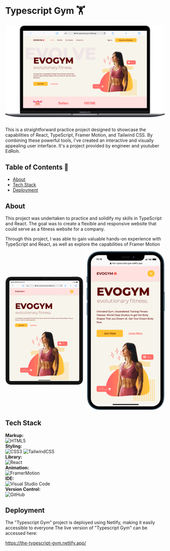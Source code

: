 # Typescript Gym 🏋️

<div style="display: flex; justify-content: center;">
  <img src="./public/Macbook-Air-the-typescript-gym.png" alt="Project Screenshot MacBook Air">
</div>
<br/>

<p>This is a straightforward practice project designed to showcase the capabilities of React, TypeScript, Framer Motion, and Tailwind CSS. By combining these powerful tools, I've created an interactive and visually appealing user interface. It's a project provided by engineer and youtuber EdRoh.</p>

## Table of Contents 📑

-   [About](#about)
-   [Tech Stack](#tech-stack)
-   [Deployment](#deployment)

## About

<p>This project was undertaken to practice and solidify my skills in TypeScript and React. The goal was to create a flexible and responsive website that could serve as a fitness website for a company.</p>
<p>Through this project, I was able to gain valuable hands-on experience with TypeScript and React, as well as explore the capabilities of Framer Motion</p>

<div style="display: flex; justify-content: space-between; align-items: center; width: 100%">
    <img style="width: 49%; height: auto; object-fit: contain" src="./public/iPad-PRO-11-the-typescript-gym.png">
    <img style="width: 49%; height: auto; object-fit: contain"  src="./public/iPhone-12-PRO-the-typescript-gym.png">
</div>

## Tech Stack

**Markup:**  
![HTML5](https://img.shields.io/badge/html5-%23E34F26.svg?style=for-the-badge&logo=html5&logoColor=white)  
**Styling:**  
![CSS3](https://img.shields.io/badge/css3-%231572B6.svg?style=for-the-badge&logo=css3&logoColor=white)
![TailwindCSS](https://img.shields.io/badge/tailwindcss-%2338B2AC.svg?style=for-the-badge&logo=tailwind-css&logoColor=white)  
**Library:**  
![React](https://img.shields.io/badge/React-20232A?style=for-the-badge&logo=react&logoColor=61DAFB)  
**Animation:**  
![FramerMotion](https://img.shields.io/badge/Framer-black?style=for-the-badge&logo=framer&logoColor=blue)  
**IDE:**  
![Visual Studio Code](https://img.shields.io/badge/Visual%20Studio%20Code-0078d7.svg?style=for-the-badge&logo=visual-studio-code&logoColor=white)  
**Version Control:**  
![GitHub](https://img.shields.io/badge/github-%23121011.svg?style=for-the-badge&logo=github&logoColor=white)

## Deployment

The "Typescript Gym" project is deployed using Netlify, making it easily accessible to everyone
The live version of "Typescript Gym" can be accessed here:

https://the-typescript-gym.netlify.app/
